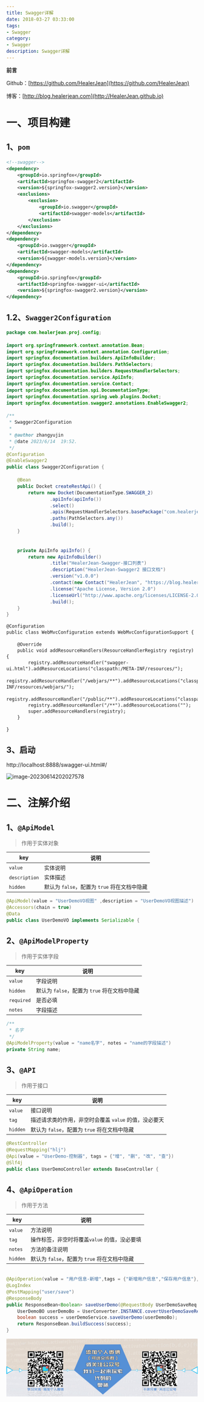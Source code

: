 ```yaml
---
title: Swagger详解
date: 2018-03-27 03:33:00
tags: 
- Swagger
category: 
- Swagger
description: Swagger详解
---
```

**前言**     

 Github：[https://github.com/HealerJean](https://github.com/HealerJean)         

 博客：[http://blog.healerjean.com](http://HealerJean.github.io)           



# 一、项目构建

## 1、`pom`


```xml
<!--swagger-->
<dependency>
    <groupId>io.springfox</groupId>
    <artifactId>springfox-swagger2</artifactId>
    <version>${springfox-swagger2.version}</version>
    <exclusions>
        <exclusion>
            <groupId>io.swagger</groupId>
            <artifactId>swagger-models</artifactId>
        </exclusion>
    </exclusions>
</dependency>
<dependency>
    <groupId>io.swagger</groupId>
    <artifactId>swagger-models</artifactId>
    <version>${swagger-models.version}</version>
</dependency>
<dependency>
    <groupId>io.springfox</groupId>
    <artifactId>springfox-swagger-ui</artifactId>
    <version>${springfox-swagger2.version}</version>
</dependency>

```




## 1.2、`Swagger2Configuration`

```java
package com.healerjean.proj.config;

import org.springframework.context.annotation.Bean;
import org.springframework.context.annotation.Configuration;
import springfox.documentation.builders.ApiInfoBuilder;
import springfox.documentation.builders.PathSelectors;
import springfox.documentation.builders.RequestHandlerSelectors;
import springfox.documentation.service.ApiInfo;
import springfox.documentation.service.Contact;
import springfox.documentation.spi.DocumentationType;
import springfox.documentation.spring.web.plugins.Docket;
import springfox.documentation.swagger2.annotations.EnableSwagger2;

/**
 * Swagger2Configuration
 *
 * @author zhangyujin
 * @date 2023/6/14  19:52.
 */
@Configuration
@EnableSwagger2
public class Swagger2Configuration {

    @Bean
    public Docket createRestApi() {
        return new Docket(DocumentationType.SWAGGER_2)
                .apiInfo(apiInfo())
                .select()
                .apis(RequestHandlerSelectors.basePackage("com.healerjean.proj.controller"))
                .paths(PathSelectors.any())
                .build();
    }


    private ApiInfo apiInfo() {
        return new ApiInfoBuilder()
                .title("HealerJean-Swagger-接口列表")
                .description("HealerJean-Swagger2 接口文档")
                .version("v1.0.0")
                .contact(new Contact("HealerJean", "https://blog.healerjean.com", "blog.healerjean.com"))
                .license("Apache License, Version 2.0")
                .licenseUrl("http://www.apache.org/licenses/LICENSE-2.0.html")
                .build();
    }
}

```



```
@Configuration
public class WebMvcConfiguration extends WebMvcConfigurationSupport {

    @Override
    public void addResourceHandlers(ResourceHandlerRegistry registry) {
        registry.addResourceHandler("swagger-ui.html").addResourceLocations("classpath:/META-INF/resources/");
        registry.addResourceHandler("/webjars/**").addResourceLocations("classpath:/META-INF/resources/webjars/");
        registry.addResourceHandler("/public/**").addResourceLocations("classpath:/public/");
        registry.addResourceHandler("/**").addResourceLocations("");
        super.addResourceHandlers(registry);
    }

}

```

## 3、启动

http://localhost:8888/swagger-ui.html#/

![image-20230614202027578](/Users/healerjean/Desktop/HealerJean/HCode/HealerJean.github.io/blogImages/image-20230614202027578.png)





# 二、注解介绍

## 1、`@ApiModel`

> 作用于实体对象

| key           | 说明                                         |
| ------------- | -------------------------------------------- |
| `value`       | 实体说明                                     |
| `description` | 实体描述                                     |
| `hidden`      | 默认为 `false`，配置为 `true` 将在文档中隐藏 |

```java
@ApiModel(value = "UserDemoVO视图" ,description = "UserDemoVO视图描述")
@Accessors(chain = true)
@Data
public class UserDemoVO implements Serializable {

```





## 2、`@ApiModelProperty`

> 作用于实体字段

| key        | 说明                                         |
| ---------- | -------------------------------------------- |
| `value`    | 字段说明                                     |
| `hidden`   | 默认为 `false`，配置为 `true` 将在文档中隐藏 |
| `required` | 是否必填                                     |
| `notes`    | 字段描述                                     |



```java
/**
 * 名字
 */
@ApiModelProperty(value = "name名字", notes = "name的字段描述")
private String name;
```



## 3、`@API`

> 作用于接口

| key      | 说明                                                  |
| -------- | ----------------------------------------------------- |
| `value`  | 接口说明                                              |
| `tag`    | 描述请求类的作用，非空时会覆盖 `value` 的值，没必要天 |
| `hidden` | 默认为 `false`，配置为 `true` 将在文档中隐藏          |

```java
@RestController
@RequestMapping("hlj")
@Api(value = "UserDemo-控制器", tags = {"增", "删", "改", "查"})
@Slf4j
public class UserDemoController extends BaseController {

```



## 4、`@ApiOperation`

> 作用于方法

| key      | 说明                                         |
| -------- | -------------------------------------------- |
| `value`  | 方法说明                                     |
| `tag`    | 操作标签，非空时将覆盖`value` 的值，没必要填 |
| `notes`  | 方法的备注说明                               |
| `hidden` | 默认为 `false`，配置为 `true` 将在文档中隐藏 |

```java

@ApiOperation(value = "用户信息-新增",tags = {"新增用户信息","保存用户信息"}, notes = "用户信息-新增字段描述")
@LogIndex
@PostMapping("user/save")
@ResponseBody
public ResponseBean<Boolean> saveUserDemo(@RequestBody UserDemoSaveReq req) {
    UserDemoBO userDemoBo = UserConverter.INSTANCE.covertUserDemoSaveReqToBo(req);
    boolean success = userDemoService.saveUserDemo(userDemoBo);
    return ResponseBean.buildSuccess(success);
}

```









![ContactAuthor](https://raw.githubusercontent.com/HealerJean/HealerJean.github.io/master/assets/img/artical_bottom.jpg)




<!-- Gitalk 评论 start  -->

<link rel="stylesheet" href="https://unpkg.com/gitalk/dist/gitalk.css">
<script src="https://unpkg.com/gitalk@latest/dist/gitalk.min.js"></script> 
<div id="gitalk-container"></div>    
 <script type="text/javascript">
    var gitalk = new Gitalk({
		clientID: `1d164cd85549874d0e3a`,
		clientSecret: `527c3d223d1e6608953e835b547061037d140355`,
		repo: `HealerJean.github.io`,
		owner: 'HealerJean',
		admin: ['HealerJean'],
		id: 'xMdg5irq08mCEOop',
    });
    gitalk.render('gitalk-container');
</script> 

<!-- Gitalk end -->


